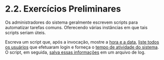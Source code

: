 # 2.2. Exercícios Preliminares

Os administradores do sistema geralmente escrevem scripts para automatizar tarefas comuns. Oferecendo várias instâncias em que tais scripts seriam úteis.

Escreva um script que, após a invocação, mostre a [hora e a data](http://tldp.org/LDP/abs/html/timedate.html#DATEREF), [liste todos os usuários](http://tldp.org/LDP/abs/html/system.html#WHOREF) que efetuaram login e forneça o [tempo de atividade do sistema](http://tldp.org/LDP/abs/html/system.html#UPTIMEREF). O script, em seguida, [salva essas informações](http://tldp.org/LDP/abs/html/io-redirection.html#IOREDIRREF) em um arquivo de log.

